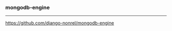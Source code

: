 ### mongodb-engine
---
https://github.com/django-nonrel/mongodb-engine

```
```

```
```

```
```


